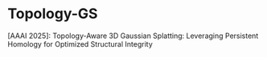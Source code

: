# Topology-GS
[AAAI 2025]: Topology-Aware 3D Gaussian Splatting: Leveraging Persistent Homology for Optimized Structural Integrity
